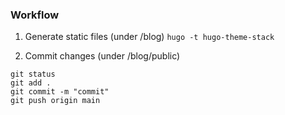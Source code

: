 ### Workflow

1. Generate static files (under /blog)
  ``` hugo -t hugo-theme-stack ```

2. Commit changes (under /blog/public)
  ``` 
  git status
  git add .
  git commit -m "commit"
  git push origin main
  ```
